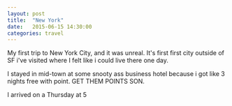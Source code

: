 ```yaml
---
layout: post
title:  "New York"
date:   2015-06-15 14:30:00
categories: travel
---
```

My first trip to New York City, and it was unreal. It's first first city outside of SF i've visited where I felt like i could live there one day.

I stayed in mid-town at some snooty ass business hotel because i got like 3 nights free with point. GET THEM POINTS SON.

I arrived on a Thursday at 5
